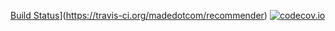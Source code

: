 [Build Status](https://travis-ci.org/madedotcom/recommender.svg?branch=master)](https://travis-ci.org/madedotcom/recommender)
[![codecov.io](https://codecov.io/github/madedotcom/recommender/coverage.svg?branch=master)](https://codecov.io/github/madedotcom/recommender?branch=master)
